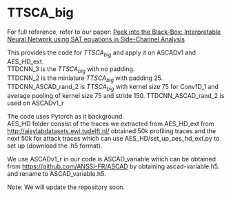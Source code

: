 # TTSCA_big

For full reference, refer to our paper:
[Peek into the Black-Box: Interpretable Neural Network using SAT equations in Side-Channel Analysis]()



This provides the code for $TTSCA_{big}$ and apply it on ASCADv1 and AES_HD_ext.<br>
TTDCNN_3 is the $TTSCA_{big}$ with no padding.<br>
TTDCNN_2 is the miniature $TTSCA_{big}$ with padding 25.<br> 
TTDCNN_ASCAD_rand_2 is $TTSCA_{big}$ with kernel size 75 for Conv1D_1 and average pooling of kernel size 75 and stride 150.
TTDCNN_ASCAD_rand_2 is used on ASCADv1\_r

The code uses Pytorch as it background.<br>
AES_HD folder consist of the traces we extracted from AES_HD_ext from http://aisylabdatasets.ewi.tudelft.nl/
obtained 50k profiling traces and the next 50k for attack traces which can use AES_HD/set_up_aes_hd_ext.py
to set up (download the .h5 format).

We use ASCADv1\_r in our code is ASCAD_variable which can be obtained from
https://github.com/ANSSI-FR/ASCAD by obtaining 
ascad-variable.h5.
and rename to ASCAD_variable.h5.

Note: We will update the repository soon. 